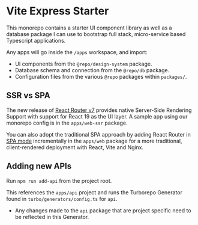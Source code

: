 # Vite Express Starter

This monorepo contains a starter UI component library as well as a database package I can use to bootstrap full stack, micro-service based Typescript applications.

Any apps will go inside the `/apps` workspace, and import:

- UI components from the `@repo/design-system` package.
- Database schema and connection from the `@repo/db` package.
- Configuration files from the various `@repo` packages within `packages/`.

## SSR vs SPA

The new release of [React Router v7](https://reactrouter.com/home) provides native Server-Side Rendering
Support with support for React 19 as the UI layer. A sample app using our monorepo config is in the `apps/web-ssr` package.

You can also adopt the traditional SPA approach by adding React Router in
[SPA mode](https://reactrouter.com/start/library/) incrementally in the `apps/web` package for a more
traditional, client-rendered deployment with React, Vite and Nginx.

## Adding new APIs

Run `npm run add-api` from the project root.

This references the `apps/api` project and runs the Turborepo Generator found in
`turbo/generators/config.ts` for `api`.

- Any changes made to the `api` package that are project specific need to be reflected
in this Generator.
